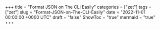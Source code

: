 +++
title = "Format JSON on The CLI Easily"
categories = ["zet"]
tags = ["zet"]
slug = "Format-JSON-on-The-CLI-Easily"
date = "2022-11-01 00:00:00 +0000 UTC"
draft = "false"
ShowToc = "true"
mermaid = "true"
+++

